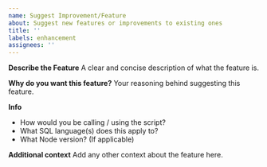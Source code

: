```yaml
---
name: Suggest Improvement/Feature
about: Suggest new features or improvements to existing ones
title: ''
labels: enhancement
assignees: ''
---
```


**Describe the Feature**
A clear and concise description of what the feature is.

**Why do you want this feature?**
Your reasoning behind suggesting this feature.

**Info**

- How would you be calling / using the script?
- What SQL language(s) does this apply to?
- What Node version? (If applicable)

**Additional context**
Add any other context about the feature here.
